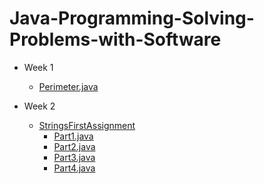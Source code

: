 # Java-Programming-Solving-Problems-with-Software

- Week 1
  - <a href="/Week1/Perimeter.java">Perimeter.java</a>

- Week 2
  - <a href="/Week2/StringsFirstAssignment">StringsFirstAssignment</a>
    - <a href="/Week2/StringsFirstAssignment/Part1.java">Part1.java</a>
    - <a href="/Week2/StringsFirstAssignment/Part2.java">Part2.java</a>
    - <a href="/Week2/StringsFirstAssignment/Part3.java">Part3.java</a>
    - <a href="/Week2/StringsFirstAssignment/Part4.java">Part4.java</a>
